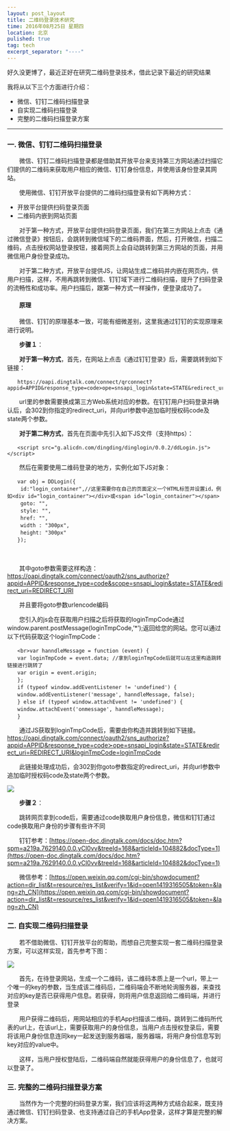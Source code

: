 ```yaml
---
layout: post_layout
title: 二维码登录技术研究
time: 2016年08月25日 星期四
location: 北京
pulished: true
tag: tech
excerpt_separator: "----"
---
```


好久没更博了，最近正好在研究二维码登录技术，借此记录下最近的研究结果

我将从以下三个方面进行介绍：

- 微信、钉钉二维码扫描登录
- 自实现二维码扫描登录
- 完整的二维码扫描登录方案

----



### **一. 微信、钉钉二维码扫描登录** ###

　　微信、钉钉二维码扫描登录都是借助其开放平台来支持第三方网站通过扫描它们提供的二维码来获取用户相应的微信、钉钉身份信息，并使用该身份登录其网站。

　　使用微信、钉钉开放平台提供的二维码扫描登录有如下两种方式：

- 开放平台提供扫码登录页面
- 二维码内嵌到网站页面

　　对于第一种方式，开放平台提供扫码登录页面，我们在第三方网站上点击《通过微信登录》按钮后，会跳转到微信域下的二维码界面，然后，打开微信，扫描二维码，点击授权网站登录按钮，接着网页上会自动跳转到第三方网站的页面，并用微信用户身份登录成功。

　　对于第二种方式，开放平台提供JS，让网站生成二维码并内嵌在网页内，供用户扫描，这样，不用再跳转到微信、钉钉域下进行二维码扫描，提升了扫码登录的流畅性和成功率。用户扫描后，跟第一种方式一样操作，便登录成功了。

#### 　　原理 ####


　　微信、钉钉的原理基本一致，可能有细微差别，这里我通过钉钉的实现原理来进行说明。

　　**步骤１**：

　　**对于第一种方式**，首先，在网站上点击《通过钉钉登录》后，需要跳转到如下链接：
	
	　　https://oapi.dingtalk.com/connect/qrconnect?appid=APPID&response_type=code≻ope=snsapi_login&state=STATE&redirect_uri=REDIRECT_URI

　　url里的参数需要换成第三方Web系统对应的参数。在钉钉用户扫码登录并确认后，会302到你指定的redirect_uri，并向url参数中追加临时授权码code及state两个参数。

　　**对于第二种方式**，首先在页面中先引入如下JS文件（支持https）：

	　　<script src="g.alicdn.com/dingding/dinglogin/0.0.2/ddLogin.js"></script>

　　然后在需要使用二维码登录的地方，实例化如下JS对象：

	　　var obj = DDLogin({
     　　id:"login_container",//这里需要你在自己的页面定义一个HTML标签并设置id，例如<div id="login_container"></div>或<span id="login_container"></span>
     　　goto: "",
     　　style: "",
     　　href: "",
     　　width : "300px",
     　　height: "300px"
 	　　});
　　

　　其中goto参数需要这样构造：https://oapi.dingtalk.com/connect/oauth2/sns_authorize?appid=APPID&response_type=code&scope=snsapi_login&state=STATE&redirect_uri=REDIRECT_URI

　　并且要将goto参数urlencode编码

　　您引入的js会在获取用户扫描之后将获取的loginTmpCode通过window.parent.postMessage(loginTmpCode,’*’);返回给您的网站。您可以通过以下代码获取这个loginTmpCode：

	　　<br>var hanndleMessage = function (event) {
    　　var loginTmpCode = event.data; //拿到loginTmpCode后就可以在这里构造跳转链接进行跳转了
    　　var origin = event.origin;
	　　};
	　　if (typeof window.addEventListener != 'undefined') {
    　　window.addEventListener('message', hanndleMessage, false);
	　　} else if (typeof window.attachEvent != 'undefined') {
    　　window.attachEvent('onmessage', hanndleMessage);
	　　}

　　通过JS获取到loginTmpCode后，需要由你构造并跳转到如下链接。
https://oapi.dingtalk.com/connect/oauth2/sns_authorize?appid=APPID&response_type=code≻ope=snsapi_login&state=STATE&redirect_uri=REDIRECT_URI&loginTmpCode=loginTmpCode

　　此链接处理成功后，会302到你goto参数指定的redirect_uri，并向url参数中追加临时授权码code及state两个参数。

![]({{site.pictureurl}}26.jpg?raw=true)

　　**步骤２**：

　　跳转网页拿到code后，需要通过code换取用户身份信息，微信和钉钉通过code换取用户身份的步骤有些许不同

　　钉钉参考：[https://open-doc.dingtalk.com/docs/doc.htm?spm=a219a.7629140.0.0.yCl0vv&treeId=168&articleId=104882&docType=1](https://open-doc.dingtalk.com/docs/doc.htm?spm=a219a.7629140.0.0.yCl0vv&treeId=168&articleId=104882&docType=1)

　　微信参考：[https://open.weixin.qq.com/cgi-bin/showdocument?action=dir_list&t=resource/res_list&verify=1&id=open1419316505&token=&lang=zh_CN](https://open.weixin.qq.com/cgi-bin/showdocument?action=dir_list&t=resource/res_list&verify=1&id=open1419316505&token=&lang=zh_CN)


### **二. 自实现二维码扫描登录** ###

　　若不借助微信、钉钉开放平台的帮助，而想自己完整实现一套二维码扫描登录方案，可以这样实现，首先参考下图：

![]({{site.pictureurl}}27.jpg?raw=true)

　　首先，在待登录网站，生成一个二维码，该二维码本质上是一个url，带上一个唯一的key的参数，当生成该二维码后，二维码端会不断地轮询服务器，来查找对应的key是否已获得用户信息。若获得，则将用户信息返回给二维码端，并进行登录

　　用户获得二维码后，用网站相应的手机App扫描该二维码，跳转到二维码所代表的url上，在该url上，需要获取用户的身份信息，当用户点击授权登录后，需要将该用户身份信息连同key一起发送到服务器端，服务器端，将用户身份信息写到key对应的value中。

　　这样，当用户授权登陆后，二维码端自然就能获得用户的身份信息了，也就可以登录了。

### **三. 完整的二维码扫描登录方案** ###

　　当然作为一个完整的扫码登录方案，我们应该将这两种方式结合起来，既支持通过微信、钉钉扫码登录、也支持通过自己的手机App登录，这样才算是完整的解决方案。